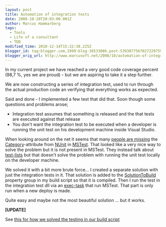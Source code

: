 ```yaml
---
layout: post
title: Automation of integration tests
date: 2008-10-28T20:03:00.001Z
author: Marcus Hammarberg
tags:
  - Tools
  - Life of a consultant
  - TDD
modified_time: 2010-12-14T15:22:38.225Z
blogger_id: tag:blogger.com,1999:blog-36533086.post-5393877567027229759
blogger_orig_url: http://www.marcusoft.net/2008/10/automation-of-integration-tests.html
---
```




In my current project we have reached a very good code coverage percent
(98,7 %, yes we are proud) - but we are aspiring to take it a step
further.

We are now constructing a series of integration test, used to run
through the actual production code an verifying that everything works as
expected.

Said and done - I implemented a few test that did that. Soon though some
questions and problems arose;

-   Integration test assumes that something is released and the that
    tests are executed against that release
-   You don't want the integration test to be executed when a developer
    is running the unit test on his development machine inside Visual
    Studio.

When looking around on the net it seems that many [people are
missing](http://timstall.dotnetdevelopersjournal.com/getting_categories_for_mstest_just_like_nunit.htm)
the
[Category](http://www.nunit.org/index.php?p=category&r=2.2)-attribute
from [NUnit](http://www.nunit.org/) in
[MSTest](http://msdn.microsoft.com/en-us/library/ms182489(VS.80).aspx).
That looked like a very nice way to solve the problem but it is not
present in MSTest. They instead talk about
[test-lists](http://geekswithblogs.net/colinbo/archive/2006/03/12/72122.aspx)
but that doesn't solve the problem with running the unit test locally on
the developer machine.

We solved it with a bit more brute force... I created a separate
solution with just the integration tests in it. That solution is added
to the
[SolutionToBuild](http://msdn.microsoft.com/en-us/library/bb399127.aspx)
property group in my build script so that it is compiled. Then I run the
test in the integration test dll via an
[exec-task](http://msdn.microsoft.com/en-us/library/x8zx72cd.aspx) that
run MSTest. That part is only run when a new deploy is made.

Quite easy and maybe not the most beautiful solution ... but it works.

**\[UPDATE\]**

See <a
href="http://www.marcusoft.net/2008/10/how-to-run-mstest-with-publish.html"
target="_blank">this for how we solved the testing in our build
script</a>
